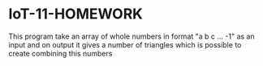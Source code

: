 # IoT-11-HOMEWORK

This program take an array of whole numbers in format "a b c ... -1" as an input and on output it gives a number of triangles which is possible to create combining this numbers
